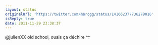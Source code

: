 ```yaml
---
layout: status
originalUrl: 'https://twitter.com/marcgg/status/141662377736278016'
isReply: true
date: 2011-11-29 23:38:37
---
```


@julienXX old school, ouais ça déchire ^^
